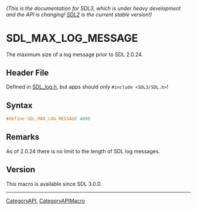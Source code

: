###### (This is the documentation for SDL3, which is under heavy development and the API is changing! [SDL2](https://wiki.libsdl.org/SDL2/) is the current stable version!)
# SDL_MAX_LOG_MESSAGE

The maximum size of a log message prior to SDL 2.0.24.

## Header File

Defined in [SDL_log.h](https://github.com/libsdl-org/SDL/blob/main/include/SDL3/SDL_log.h), but apps should _only_ `#include <SDL3/SDL.h>`!

## Syntax

```c
#define SDL_MAX_LOG_MESSAGE 4096
```

## Remarks

As of 2.0.24 there is no limit to the length of SDL log messages.

## Version

This macro is available since SDL 3.0.0.

----
[CategoryAPI](CategoryAPI), [CategoryAPIMacro](CategoryAPIMacro)

